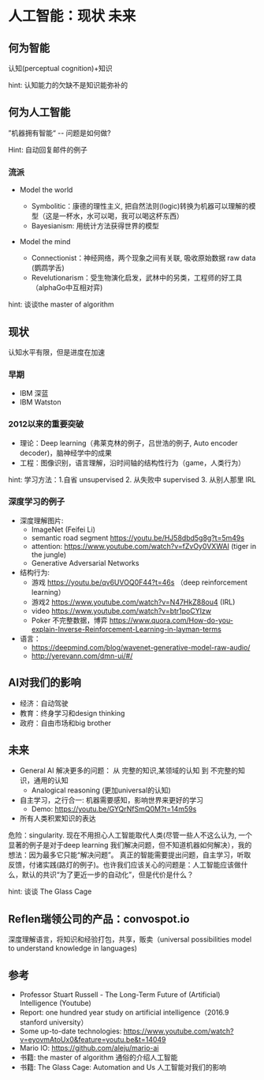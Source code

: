 # 人工智能：现状 未来

## 何为智能

认知(perceptual cognition)+知识 

hint: 认知能力的欠缺不是知识能弥补的

## 何为人工智能

”机器拥有智能“ -- 问题是如何做?

Hint: 自动回复邮件的例子

### 流派

* Model the world
  * Symbolitic：康德的理性主义, 把自然法则(logic)转换为机器可以理解的模型（这是一杯水，水可以喝，我可以喝这杯东西）
  * Bayesianism: 用统计方法获得世界的模型
  
* Model the mind
  * Connectionist：神经网络，两个现象之间有关联, 吸收原始数据 raw data (鹦鹉学舌)
  * Revelutionarism：受生物演化启发，武林中的另类，工程师的好工具（alphaGo中互相对弈)

hint: 谈谈the master of algorithm

## 现状

认知水平有限，但是进度在加速

### 早期

* IBM 深蓝
* IBM Watston 

### 2012以来的重要突破

* 理论：Deep learning（弗莱克林的例子，吕世浩的例子, Auto encoder decoder)，脑神经学中的成果
* 工程：图像识别，语言理解，沿时间轴的结构性行为（game，人类行为）

hint: 学习方法：1.自省 unsupervised 2. 从失败中 supervised 3. 从别人那里 IRL

### 深度学习的例子

* 深度理解图片: 
  * ImageNet (Feifei Li)
  * semantic road segment https://youtu.be/HJ58dbd5g8g?t=5m49s
  * attention: https://www.youtube.com/watch?v=fZvOy0VXWAI (tiger in the jungle)
  * Generative Adversarial Networks
* 结构行为: 
  * 游戏 https://youtu.be/qv6UVOQ0F44?t=46s （deep reinforcement learning）
  * 游戏2 https://www.youtube.com/watch?v=N47HkZ88ou4 (IRL)
  * video https://www.youtube.com/watch?v=btr1poCYIzw
  * Poker 不完整数据，博弈 https://www.quora.com/How-do-you-explain-Inverse-Reinforcement-Learning-in-layman-terms
* 语言：
  * https://deepmind.com/blog/wavenet-generative-model-raw-audio/
  * http://yerevann.com/dmn-ui/#/


## AI对我们的影响

* 经济：自动驾驶
* 教育：终身学习和design thinking
* 政府：自由市场和big brother

## 未来

* General AI 解决更多的问题： 从 完整的知识,某领域的认知 到 不完整的知识，通用的认知
  * Analogical reasoning (更加universal的认知)
* 自主学习，之行合一: 机器需要感知，影响世界来更好的学习
  * Demo: https://youtu.be/GYQrNfSmQ0M?t=14m59s
* 所有人类积累知识的表达

危险：singularity. 现在不用担心人工智能取代人类(尽管一些人不这么认为, 一个显著的例子是对于deep learning 我们解决问题，但不知道机器如何解决），我的想法：因为最多它只能“解决问题”。 真正的智能需要提出问题，自主学习，听取反馈，付诸实践(路灯的例子)。也许我们应该关心的问题是：人工智能应该做什么，默认的共识“为了更近一步的自动化”，但是代价是什么？


hint: 谈谈 The Glass Cage

## Reflen瑞领公司的产品：convospot.io

深度理解语言，将知识和经验打包，共享，贩卖（universal possibilities model to understand knowledge in languages)

## 参考

* Professor Stuart Russell - The Long-Term Future of (Artificial) Intelligence (Youtube)
* Report: one hundred year study on artificial intelligence（2016.9 stanford university）
* Some up-to-date technologies: https://www.youtube.com/watch?v=eyovmAtoUx0&feature=youtu.be&t=14049
* Mario IO: https://github.com/aleju/mario-ai
* 书籍: the master of algorithm 通俗的介绍人工智能
* 书籍: The Glass Cage: Automation and Us 人工智能对我们的影响
